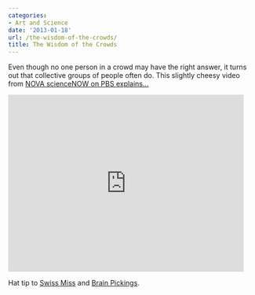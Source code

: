 ```yaml
---
categories:
- Art and Science
date: '2013-01-18'
url: /the-wisdom-of-the-crowds/
title: The Wisdom of the Crowds
---
```


Even though no one person in a crowd may have the right answer, it turns out that collective groups of people often do. This slightly cheesy video from <a href="https://www.youtube.com/watch?v=r-FonWBEb0o">NOVA scienceNOW on PBS explains...</a>

<iframe width="480" height="360" src="https://www.youtube.com/embed/r-FonWBEb0o?rel=0" frameborder="0" allowfullscreen></iframe>

Hat tip to <a href="http://www.swiss-miss.com/2012/11/the-wisdom-of-crowds.html">Swiss Miss</a> and <a href="http://www.brainpickings.org/index.php/2012/08/06/wisdom-of-crowds/">Brain Pickings</a>.
